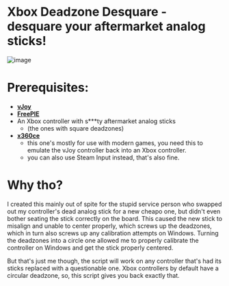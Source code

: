 # Xbox Deadzone Desquare - desquare your aftermarket analog sticks!
![image](https://github.com/user-attachments/assets/c6b15e37-f802-46bc-b31a-c3c35e27e43a)

# Prerequisites:
  - [**vJoy**](https://github.com/BrunnerInnovation/vJoy/releases/tag/v2.2.2.0)
  - [**FreePIE**](https://github.com/AndersMalmgren/FreePIE/releases/tag/1.11.724)
  - An Xbox controller with s***ty aftermarket analog sticks
    - (the ones with square deadzones)
  - [**x360ce**](https://github.com/x360ce/x360ce/releases/tag/4.17.0.0)
    - this one's mostly for use with modern games, you need this to emulate the vJoy controller back into an Xbox controller.
    - you can also use Steam Input instead, that's also fine.

# Why tho?
I created this mainly out of spite for the stupid service person who swapped out my controller's dead analog stick for a new cheapo one, but didn't even bother seating the stick correctly on the board. This caused the new stick to misalign and unable to center properly, which screws up the deadzones, which in turn also screws up any calibration attempts on Windows. Turning the deadzones into a circle one allowed me to properly calibrate the controller on Windows and get the stick properly centered.

But that's just me though, the script will work on any controller that's had its sticks replaced with a questionable one. Xbox controllers by default have a circular deadzone, so, this script gives you back exactly that.
